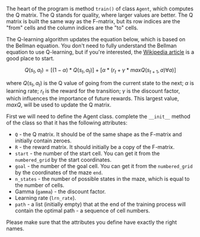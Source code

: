 The heart of the program is method `train()` of class `Agent`, which computes the Q matrix.
The Q stands for quality, where larger values are better. The Q matrix is built the same way as the F-matrix,
but its row indices are the "from" cells and the column indices are the "to" cells.

The Q-learning algorithm updates the equation below, which is based on the Bellman equation.
You don't need to fully understand the Bellman equation to use Q-learning, but if you're interested,
the [Wikipedia article](https://en.wikipedia.org/wiki/Bellman_equation) is a good place to start.

$$Q(s_t,a_t)=[(1 - \alpha)*Q(s_t,a_t)]+[\alpha * (r_t + \gamma * maxQ(s_{t+1},a) \forall a)]$$

where $Q(s_t,a_t)$ is the Q value of going from the current state to the next; 
$\alpha$ is learning rate; $r_t$ is the reward for the transition; $\gamma$ is the discount factor, which influences the importance of future rewards.
This largest value, $maxQ$, will be used to update the Q matrix. 


First we will need to define the Agent class. complete the `__init__` method of the class
so that it has the following attributes:
- `Q` - the Q matrix. It should be of the same shape as the F-matrix and initially contain zeroes.
- `R` - the reward matrix. It should initially be a copy of the F-matrix.
- `start` - the number of the start cell. You can get it from the `numbered_grid` by the start coordinates.
- `goal` - the number of the goal cell. You can get it from the `numbered_grid` by the coordinates of the maze `end`.
- `n_states` - the number of possible states in the maze, which is equal to the number of cells.
- Gamma (`gamma`) - the discount factor.
- Learning rate (`lrn_rate`).
- `path` - a list (initially empty) that at the end of the training process will contain the optimal path - a sequence of cell numbers.

Please make sure that the attributes you define have exactly the right names.
